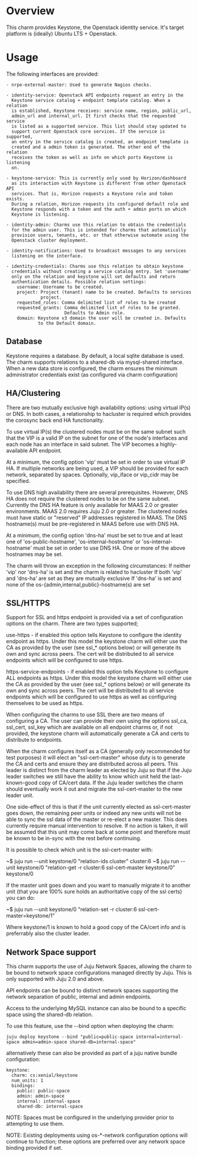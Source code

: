 Overview
========

This charm provides Keystone, the Openstack identity service. It's target
platform is (ideally) Ubuntu LTS + Openstack.

Usage
=====

The following interfaces are provided:

    - nrpe-external-master: Used to generate Nagios checks.

    - identity-service: Openstack API endpoints request an entry in the 
      Keystone service catalog + endpoint template catalog. When a relation
      is established, Keystone receives: service name, region, public_url,
      admin_url and internal_url. It first checks that the requested service
      is listed as a supported service. This list should stay updated to
      support current Openstack core services. If the service is supported,
      an entry in the service catalog is created, an endpoint template is
      created and a admin token is generated. The other end of the relation
      receives the token as well as info on which ports Keystone is listening
      on.

    - keystone-service: This is currently only used by Horizon/dashboard
      as its interaction with Keystone is different from other Openstack API
      services. That is, Horizon requests a Keystone role and token exists.
      During a relation, Horizon requests its configured default role and
      Keystone responds with a token and the auth + admin ports on which
      Keystone is listening.

    - identity-admin: Charms use this relation to obtain the credentials
      for the admin user. This is intended for charms that automatically
      provision users, tenants, etc. or that otherwise automate using the
      Openstack cluster deployment.

    - identity-notifications: Used to broadcast messages to any services
      listening on the interface.

    - identity-credentials: Charms use this relation to obtain keystone
      credentials without creating a service catalog entry. Set 'username'
      only on the relation and keystone will set defaults and return
      authentication details. Possible relation settings:
        username: Username to be created.
        project: Project (tenant) name to be created. Defaults to services
                 project.
        requested_roles: Comma delimited list of roles to be created
        requested_grants: Comma delimited list of roles to be granted.
                          Defaults to Admin role.
        domain: Keystone v3 domain the user will be created in. Defaults
                to the Default domain.

Database
--------

Keystone requires a database. By default, a local sqlite database is used.
The charm supports relations to a shared-db via mysql-shared interface. When
a new data store is configured, the charm ensures the minimum administrator
credentials exist (as configured via charm configuration)

HA/Clustering
-------------

There are two mutually exclusive high availability options: using virtual
IP(s) or DNS. In both cases, a relationship to hacluster is required which
provides the corosync back end HA functionality.

To use virtual IP(s) the clustered nodes must be on the same subnet such that
the VIP is a valid IP on the subnet for one of the node's interfaces and each
node has an interface in said subnet. The VIP becomes a highly-available API
endpoint.

At a minimum, the config option 'vip' must be set in order to use virtual IP
HA. If multiple networks are being used, a VIP should be provided for each
network, separated by spaces. Optionally, vip_iface or vip_cidr may be
specified.

To use DNS high availability there are several prerequisites. However, DNS HA
does not require the clustered nodes to be on the same subnet.
Currently the DNS HA feature is only available for MAAS 2.0 or greater
environments. MAAS 2.0 requires Juju 2.0 or greater. The clustered nodes must
have static or "reserved" IP addresses registered in MAAS. The DNS hostname(s)
must be pre-registered in MAAS before use with DNS HA.

At a minimum, the config option 'dns-ha' must be set to true and at least one
of 'os-public-hostname', 'os-internal-hostname' or 'os-internal-hostname' must
be set in order to use DNS HA. One or more of the above hostnames may be set.

The charm will throw an exception in the following circumstances:
If neither 'vip' nor 'dns-ha' is set and the charm is related to hacluster
If both 'vip' and 'dns-ha' are set as they are mutually exclusive
If 'dns-ha' is set and none of the os-{admin,internal,public}-hostname(s) are set

SSL/HTTPS
---------

Support for SSL and https endpoint is provided via a set of configuration
options on the charm. There are two types supported;

use-https - if enabled this option tells Keystone to configure the identity
endpoint as https. Under this model the keystone charm will either use the CA
as provided by the user (see ssl_* options below) or will generate its own and
sync across peers. The cert will be distributed to all service endpoints which
will be configured to use https.

https-service-endpoints - if enabled this option tells Keystone to configure
ALL endpoints as https. Under this model the keystone charm will either use the
CA as provided by the user (see ssl_* options below) or will generate its own
and sync across peers. The cert will be distributed to all service endpoints
which will be configured to use https as well as configuring themselves to be
used as https.

When configuring the charms to use SSL there are two means of configuring a CA.
The user can provide their own using the options ssl_ca, ssl_cert, ssl_key
which are available on all endpoint charms or, if not provided, the keystone
charm will automatically generate a CA and certs to distribute to endpoints.

When the charm configures itself as a CA (generally only recommended for test
purposes) it will elect an "ssl-cert-master" whose duty is to generate the CA
and certs and ensure they are distributed across all peers. This leader is
distinct from the charm leader as elected by Juju so that if the Juju leader
switches we still have the ability to know which unit held the last-known-good
copy of CA/cert data. If the Juju leader switches the charm should eventually
work it out and migrate the ssl-cert-master to the new leader unit.

One side-effect of this is that if the unit currently elected as
ssl-cert-master goes down, the remaining peer units or indeed any new units
will not be able to sync the ssl data of the master or re-elect a new master.
This does currently require manual intervention to resolve. If no action is
taken, it will be assumed that this unit may come back at some point and
therefore must be known to be in-sync with the rest before continuing.

It is possible to check which unit is the ssl-cert-master with:

~$ juju run --unit keystone/0 "relation-ids cluster"
cluster:6
~$ juju run --unit keystone/0 "relation-get -r cluster:6 ssl-cert-master keystone/0"
keystone/0

If the master unit goes down and you want to manually migrate it to another
unit (that you are 100% sure holds an authoritative copy of the ssl certs)
you can do:

~$ juju run --unit keystone/0 "relation-set -r cluster:6 ssl-cert-master=keystone/1"

Where keystone/1 is known to hold a good copy of the CA/cert info and is
preferrably also the cluster leader.

Network Space support
---------------------

This charm supports the use of Juju Network Spaces, allowing the charm to be bound to network space configurations managed directly by Juju.  This is only supported with Juju 2.0 and above.

API endpoints can be bound to distinct network spaces supporting the network separation of public, internal and admin endpoints.

Access to the underlying MySQL instance can also be bound to a specific space using the shared-db relation.

To use this feature, use the --bind option when deploying the charm:

    juju deploy keystone --bind "public=public-space internal=internal-space admin=admin-space shared-db=internal-space"

alternatively these can also be provided as part of a juju native bundle configuration:

    keystone:
      charm: cs:xenial/keystone
      num_units: 1
      bindings:
        public: public-space
        admin: admin-space
        internal: internal-space
        shared-db: internal-space

NOTE: Spaces must be configured in the underlying provider prior to attempting to use them.

NOTE: Existing deployments using os-*-network configuration options will continue to function; these options are preferred over any network space binding provided if set.

